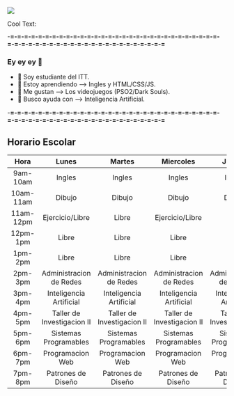 ![](https://images.cooltext.com/5508515.png)

<a href="http://es.cooltext.com" target="_top"><img src="https://cooltext.com/images/ct_pixel.gif" width="80" height="15" alt="Cool Text: Generador de Logotipos y Gráficos." border="0" /></a>

-**=-=-=-=-=-=-=-=-=-=-=-=-=-=-=-=-=-=-=-=-=-=-=-=-=-=-=-=-=-=-=-=-=-=-=-=-=-=-=-=-=-=-=-=-=-=-=-=-=-=-=-=-=**
### **Ey ey ey** 👋
- 🔭 Soy estudiante del ITT.
- 🌱 Estoy aprendiendo --> Ingles y HTML/CSS/JS.
- 👯 Me gustan --> Los videojuegos (PSO2/Dark Souls).
- 🤔 Busco ayuda con --> Inteligencia Artificial.

-**=-=-=-=-=-=-=-=-=-=-=-=-=-=-=-=-=-=-=-=-=-=-=-=-=-=-=-=-=-=-=-=-=-=-=-=-=-=-=-=-=-=-=-=-=-=-=-=-=-=-=-=-=**
##                 Horario Escolar
|    Hora   |            Lunes           |           Martes           |          Miercoles         |           Jueves           |           Viernes          |
|:---------:|:--------------------------:|:--------------------------:|:--------------------------:|:--------------------------:|:--------------------------:|
| 9am-10am  |           Ingles           |           Ingles           |           Ingles           |           Ingles           |           Ingles           |
| 10am-11am |           Dibujo           |           Dibujo           |           Dibujo           |           Dibujo           |           Dibujo           |
| 11am-12pm |       Ejercicio/Libre      |            Libre           |       Ejercicio/Libre      |            Libre           |       Ejercicio/Libre      |
|  12pm-1pm |            Libre           |            Libre           |            Libre           |            Libre           |            Libre           |
|  1pm-2pm  |            Libre           |            Libre           |            Libre           |            Libre           |            Libre           |
|  2pm-3pm  |   Administracion de Redes  |   Administracion de Redes  |   Administracion de Redes  |   Administracion de Redes  |   Administracion de Redes  |
|  3pm-4pm  |   Inteligencia Artificial  |   Inteligencia Artificial  |   Inteligencia Artificial  |   Inteligencia Artificial  |   Inteligencia Artificial  |
|  4pm-5pm  | Taller de Investigacion II | Taller de Investigacion II | Taller de Investigacion II | Taller de Investigacion II | Taller de Investigacion II |
|  5pm-6pm  |    Sistemas Programables   |    Sistemas Programables   |    Sistemas Programables   |    Sistemas Programables   |    Sistemas Programables   |
|  6pm-7pm  |      Programacion Web      |      Programacion Web      |      Programacion Web      |      Programacion Web      |      Programacion Web      |
|  7pm-8pm  |     Patrones de Diseño     |     Patrones de Diseño     |     Patrones de Diseño     |     Patrones de Diseño     |     Patrones de Diseño     |
<!--
**AmadorFernando/amadorfernando** is a ✨ _special_ ✨ repository because its `README.md` (this file) appears on your GitHub profile.

Here are some ideas to get you started:
